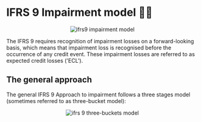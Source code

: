 # IFRS 9 Impairment model ✍🏻

<p align="center">
  <img src="https://www.meritglobaltraining.com/images/ifrs-9-course.jpg?s=200" alt="ifrs9 impairment model"/>
</p>

The IFRS 9 requires recognition of impairment losses on a forward-looking basis, which means that impairment loss is recognised before the occurrence of any credit event. These impairment losses are referred to as expected credit losses ('ECL').

## The general approach
The general IFRS 9 Approach to impairment follows a three stages model (sometimes referred to as three-bucket model):

<p align="center">
  <img src="https://www.bankinghub.eu/wp-content/uploads/sites/2/2014/10/IFRS-9-english_2.png?s=200" alt="ifrs 9 three-buckets model"/>
</p>
